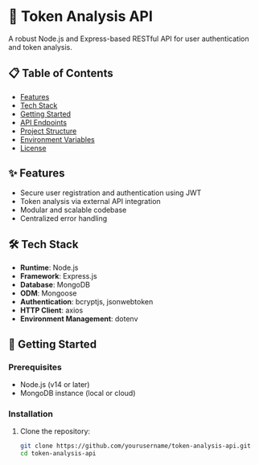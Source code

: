 # 🚀 Token Analysis API

A robust Node.js and Express-based RESTful API for user authentication and token analysis.

## 📋 Table of Contents

- [Features](#features)
- [Tech Stack](#tech-stack)
- [Getting Started](#getting-started)
- [API Endpoints](#api-endpoints)
- [Project Structure](#project-structure)
- [Environment Variables](#environment-variables)
- [License](#license)

## ✨ Features

- Secure user registration and authentication using JWT
- Token analysis via external API integration
- Modular and scalable codebase
- Centralized error handling

## 🛠️ Tech Stack

- **Runtime**: Node.js
- **Framework**: Express.js
- **Database**: MongoDB
- **ODM**: Mongoose
- **Authentication**: bcryptjs, jsonwebtoken
- **HTTP Client**: axios
- **Environment Management**: dotenv

## 🚀 Getting Started

### Prerequisites

- Node.js (v14 or later)
- MongoDB instance (local or cloud)

### Installation

1. Clone the repository:

   ```bash
   git clone https://github.com/yourusername/token-analysis-api.git
   cd token-analysis-api

